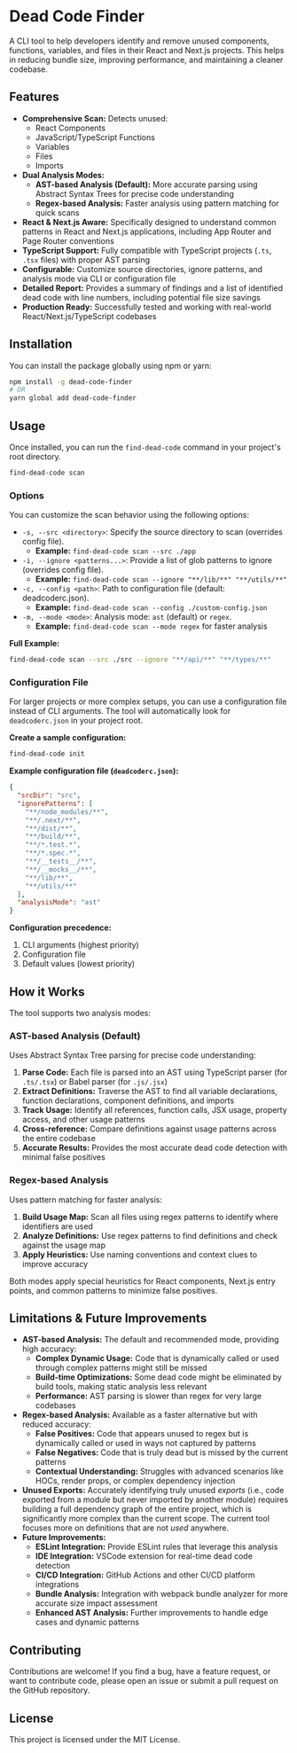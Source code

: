 # Dead Code Finder

A CLI tool to help developers identify and remove unused components, functions, variables, and files in their React and Next.js projects. This helps in reducing bundle size, improving performance, and maintaining a cleaner codebase.

## Features

-   **Comprehensive Scan:** Detects unused:
    -   React Components
    -   JavaScript/TypeScript Functions
    -   Variables
    -   Files
    -   Imports
-   **Dual Analysis Modes:** 
    -   **AST-based Analysis (Default):** More accurate parsing using Abstract Syntax Trees for precise code understanding
    -   **Regex-based Analysis:** Faster analysis using pattern matching for quick scans
-   **React & Next.js Aware:** Specifically designed to understand common patterns in React and Next.js applications, including App Router and Page Router conventions
-   **TypeScript Support:** Fully compatible with TypeScript projects (`.ts`, `.tsx` files) with proper AST parsing
-   **Configurable:** Customize source directories, ignore patterns, and analysis mode via CLI or configuration file
-   **Detailed Report:** Provides a summary of findings and a list of identified dead code with line numbers, including potential file size savings
-   **Production Ready:** Successfully tested and working with real-world React/Next.js/TypeScript codebases

## Installation

You can install the package globally using npm or yarn:

```bash
npm install -g dead-code-finder
# OR
yarn global add dead-code-finder
```

## Usage

Once installed, you can run the `find-dead-code` command in your project's root directory.

```bash
find-dead-code scan
```

### Options

You can customize the scan behavior using the following options:

-   `-s, --src <directory>`: Specify the source directory to scan (overrides config file).
    -   **Example:** `find-dead-code scan --src ./app`
-   `-i, --ignore <patterns...>`: Provide a list of glob patterns to ignore (overrides config file).
    -   **Example:** `find-dead-code scan --ignore "**/lib/**" "**/utils/**"`
-   `-c, --config <path>`: Path to configuration file (default: deadcoderc.json).
    -   **Example:** `find-dead-code scan --config ./custom-config.json`
-   `-m, --mode <mode>`: Analysis mode: `ast` (default) or `regex`.
    -   **Example:** `find-dead-code scan --mode regex` for faster analysis

**Full Example:**

```bash
find-dead-code scan --src ./src --ignore "**/api/**" "**/types/**"
```

### Configuration File

For larger projects or more complex setups, you can use a configuration file instead of CLI arguments. The tool will automatically look for `deadcoderc.json` in your project root.

**Create a sample configuration:**

```bash
find-dead-code init
```

**Example configuration file (`deadcoderc.json`):**

```json
{
  "srcDir": "src",
  "ignorePatterns": [
    "**/node_modules/**",
    "**/.next/**",
    "**/dist/**",
    "**/build/**",
    "**/*.test.*",
    "**/*.spec.*",
    "**/__tests__/**",
    "**/__mocks__/**",
    "**/lib/**",
    "**/utils/**"
  ],
  "analysisMode": "ast"
}
```

**Configuration precedence:**
1. CLI arguments (highest priority)
2. Configuration file
3. Default values (lowest priority)

## How it Works

The tool supports two analysis modes:

### AST-based Analysis (Default)
Uses Abstract Syntax Tree parsing for precise code understanding:

1. **Parse Code:** Each file is parsed into an AST using TypeScript parser (for `.ts/.tsx`) or Babel parser (for `.js/.jsx`)
2. **Extract Definitions:** Traverse the AST to find all variable declarations, function declarations, component definitions, and imports
3. **Track Usage:** Identify all references, function calls, JSX usage, property access, and other usage patterns
4. **Cross-reference:** Compare definitions against usage patterns across the entire codebase
5. **Accurate Results:** Provides the most accurate dead code detection with minimal false positives

### Regex-based Analysis
Uses pattern matching for faster analysis:

1. **Build Usage Map:** Scan all files using regex patterns to identify where identifiers are used
2. **Analyze Definitions:** Use regex patterns to find definitions and check against the usage map
3. **Apply Heuristics:** Use naming conventions and context clues to improve accuracy

Both modes apply special heuristics for React components, Next.js entry points, and common patterns to minimize false positives.

## Limitations & Future Improvements

* **AST-based Analysis:** The default and recommended mode, providing high accuracy:
    * **Complex Dynamic Usage:** Code that is dynamically called or used through complex patterns might still be missed
    * **Build-time Optimizations:** Some dead code might be eliminated by build tools, making static analysis less relevant
    * **Performance:** AST parsing is slower than regex for very large codebases
* **Regex-based Analysis:** Available as a faster alternative but with reduced accuracy:
    * **False Positives:** Code that appears unused to regex but is dynamically called or used in ways not captured by patterns
    * **False Negatives:** Code that is truly dead but is missed by the current patterns
    * **Contextual Understanding:** Struggles with advanced scenarios like HOCs, render props, or complex dependency injection
* **Unused Exports:** Accurately identifying truly unused *exports* (i.e., code exported from a module but never imported by another module) requires building a full dependency graph of the entire project, which is significantly more complex than the current scope. The current tool focuses more on definitions that are not *used* anywhere.
* **Future Improvements:**
    * **ESLint Integration:** Provide ESLint rules that leverage this analysis
    * **IDE Integration:** VSCode extension for real-time dead code detection
    * **CI/CD Integration:** GitHub Actions and other CI/CD platform integrations
    * **Bundle Analysis:** Integration with webpack bundle analyzer for more accurate size impact assessment
    * **Enhanced AST Analysis:** Further improvements to handle edge cases and dynamic patterns

## Contributing

Contributions are welcome! If you find a bug, have a feature request, or want to contribute code, please open an issue or submit a pull request on the GitHub repository.

## License

This project is licensed under the MIT License. 